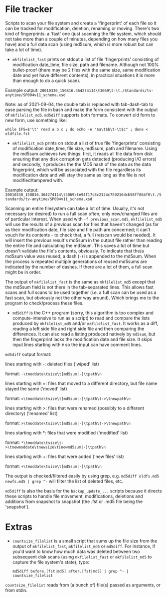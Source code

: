 # File tracker

Scripts to scan your file system and create a 'fingerprint' of each file so it can be tracked for
modification, deletion, renaming or moving. There's two kind of fingerprints: a 'fast' one (just scanning the file system,
which should not take more than a couple of minutes, depending on how many files you have) and a full data scan (using
md5sum, which is more robust but can take a lot of time).

- `mkfilelist_fast` prints on stdout a list of file 'fingerprints' consisting of
modification date_time, file size, path and filename. Although not 100% bullet-proof (there may be 2 files with the same size,
same modification date and yet have different contents), in practical situations it is more than enough to do a quick scan).

Example output: `20010330_150816.364274114\t3069\t-\t./Standards/tv-anytime/SP004v11_schema.xsd`

Note: as of 2021-09-04, the double tab is replaced with tab-dash-tab to ease parsing the file in bash and make the form consistent with the output of `mkfilelist_md5`. `md5diff` supports both formats. To convert old form to new form, use something like:

`while IFS=$'\t' read a b c ; do echo -e "$a\t$b\t-\t$c" ; done < oldfile.fst`

- `mkfilelist_md5` prints on stdout a list of true file 'fingerprints' consisting of
modification date_time, file size, md5sum, path and filename. Using the md5sum achieves two things: first, it reads all file data
from disk ensuring that any disk corruption gets detected (producing I/O errors) and secondly, it produces the the MD5 hash of
the data as the data fingerprint, which will be associated with the file regardless its modification date and will stay the
same as long as the file is not modified/tampered with.

Example output: `20010330_150816.364274114\t3069\te94f17c8c2124c759216dcb98ff864f0\t./Standards/tv-anytime/SP004v11_schema.xsd`

Scanning an entire filesystem can take a lot of time. Usually, it's not necessary (or desired) to run a full scan often; only new/changed files are of particular interest. When used with `-f previous_scan.md5`, `mkfilelist_md5` will use the results of a previous scan for files that haven't changed (as far as their modification date, file size and file path are concerned; it can't vouch for its contents - to check that, a full (re)scan would be needed). It will insert the previous result's md5sum in the output file rather than reading the entire file and calculating the md5sum. This saves a lot of time but doesn't validate the file's contents, obviously. To indicate that the/a md5sum value was reused, a dash (`-`) is appended to the md5sum. When the process is repeated multiple generations of reused md5sums are indicated by the number of dashes. If there are a lot of them, a full scan might be in order.

The output of `mkfilelist_fast` is the same as `mkfilelist_md5` except that the md5sum field is not there in the tab-separated
lines. This allows fast scans and full scans to be used together (i.e. a full scan can be used as a fast scan, but obviously
not the other way around). Which brings me to the program to check/process these files.

- `md5diff` is the C++ program (sorry, this algorithm is too complex and compute-intensive to run as a script) to read and compare the lists produced by `mkfilelist_md5` and/or `mkfilelist_fast`. It works as a diff, reading a left side file and right side file and then comparing the differences. It can also read a listing produced natively by `md5sum`, but then the fingerprint lacks the modification date and file size. It skips input lines starting with `#` so the input can have comment lines.

`md5diff` output format:

lines starting with -: deleted files ('wiped' list)

  format: `-\tmoddate\tsize\t[md5sum|-]\tpath\n`
  
lines starting with =: files that moved to a different directory, but file name stayed the same ('moved' list)

  format: `=\tmoddate\tsize\t[md5sum|-]\tpath\t->\tnewpath\n`
  
lines starting with >: files that were renamed (possibly to a different directory) ('renamed' list)

  format: `>\tmoddate\tsize\t[md5sum|-]\tpath\t->\tnewpath\n`
  
lines starting with *: files that were modified ('modified' list)

  format: `*\tmoddate\tsize\t->\tnewmoddate\tnewsize\t[newmd5sum|-]\tpath\n`

lines starting with +: files that were added ('new files' list)

  format: `+\tmoddate\tsize\t[md5sum|-]\tpath\n`

The output is checked/filtered easily by using grep, e.g. `md5diff oldfs.md5 newfs.md5 | grep ^-` will filter the list of deleted files, etc.

`md5diff` is also the basis for the `backup_update_...` scripts because it directs these scripts to handle file movement, modifications, deletions and additions from snapshot to snapshot (the .fst or .md5 file being the 'snapshot').

# Extras

- `countsize_filelist` is a small script that sums up the file size from the output of `mkfilelist_fast`, `mkfilelist_md5` or `md5diff`. For instance, if you'd want to know how much data was deleted between two subsequent disk scans (using `mkfilelist_fast` or `mkfilelist_md5` to capture the file system's state), type:

  `md5diff before.[fst|md5] after.[fst|md5] | grep ^- | countsize_filelist`

`countsize_filelist` reads from (a bunch of) file(s) passed as arguments, or from stdin.
